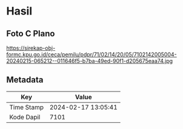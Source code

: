 # Hasil

## Foto C Plano

https://sirekap-obj-formc.kpu.go.id/ceca/pemilu/pdpr/71/02/14/20/05/7102142005004-20240215-065212--011646f5-b7ba-49ed-90f1-d205675eaa74.jpg


## Metadata

| Key        | Value               |
| ---------- | ------------------- |
| Time Stamp | 2024-02-17 13:05:41 |
| Kode Dapil | 7101                |




